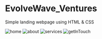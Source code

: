 # EvolveWave_Ventures
Simple landing webpage using HTML &amp; CSS


![home](https://github.com/akshayAR17/EvolveWave_Ventures/assets/107508875/9279d57a-3328-4e01-92b5-053a2f5c0690)
![about](https://github.com/akshayAR17/EvolveWave_Ventures/assets/107508875/29c94235-2cde-4717-8122-0cfc7fdc8844)
![services](https://github.com/akshayAR17/EvolveWave_Ventures/assets/107508875/71d984aa-4c05-4ead-9bc9-639ee8a2c5ca)
![getInTouch](https://github.com/akshayAR17/EvolveWave_Ventures/assets/107508875/91670ba7-d27c-4374-aaec-d1c70ad6c2f0)
